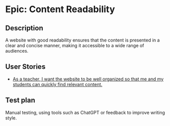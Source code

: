 # Epic: Content Readability
## Description
A website with good readability ensures that the content is presented in a clear and concise manner, making it accessible to a wide range of audiences.
## User Stories
* [As a teacher, I want the website to be well organized so that me and my students can quickly find relevant content.](UserStories/story4.md)

## Test plan
Manual testing, using tools such as ChatGPT or feedback to improve writing style.
